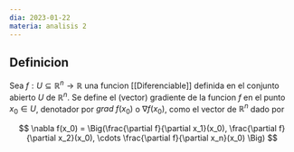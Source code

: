 ```yaml
---
dia: 2023-01-22
materia: analisis 2
---
```

## Definicion
Sea $f : U \subseteq \mathbb{R}^n \to \mathbb{R}$ una funcion [[Diferenciable]] definida en el conjunto abierto $U$ de $\mathbb{R}^n$. Se define el (vector) gradiente de la funcion $f$ en el punto $x_0 \in U$, denotador por $grad \text{ } f(x_0)$ o $\nabla f(x_0)$, como el vector de $\mathbb{R}^n$ dado por

$$ \nabla f(x_0) = \Big(\frac{\partial f}{\partial x_1}(x_0), \frac{\partial f}{\partial x_2}(x_0), \cdots \frac{\partial f}{\partial x_n}(x_0) \Big) $$